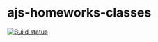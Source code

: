 # ajs-homeworks-classes
[![Build status](https://ci.appveyor.com/api/projects/status/kxtkafm9bnwl3eg3?svg=true)](https://ci.appveyor.com/project/lioness1741/ajs-homeworks-classes)